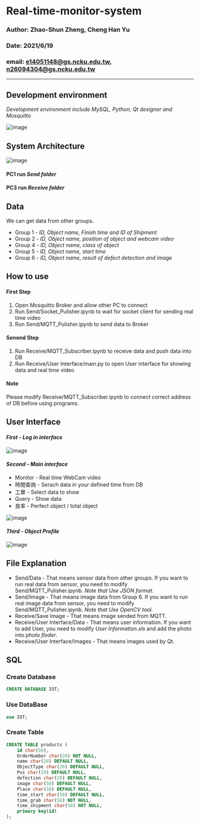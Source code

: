 # Real-time-monitor-system
### Author: Zhao-Shun Zheng, Cheng Han Yu  
### Date: 2021/6/19
### email: e14051148@gs.ncku.edu.tw, n26094304@gs.ncku.edu.tw
---
## Development environment
 *Development environment include MySQL, Python, Qt designer and Mosquitto*
 
![image](https://user-images.githubusercontent.com/48173999/122632344-d34c4f00-d104-11eb-98f9-74826821da5f.png)
## System Architecture
![image](https://user-images.githubusercontent.com/48173999/122633822-1f02f680-d10d-11eb-9b3b-6c4044288253.png)

#### PC1 run *Send folder*
#### PC3 run *Receive folder*
## Data 
We can get data from other groups.  
- Group 1 - *ID, Object name, Finish time and ID of Shipment* 
- Group 2 - *ID, Object name, position of object and webcam video* 
- Group 4 - *ID, Object name, class of object* 
- Group 5 - *ID, Object name, start time* 
- Group 6 - *ID, Object name, result of defect detection and image* 
## How to use
#### First Step
1. Open Mosquitto Broker and allow other PC to connect
2. Run Send/Socket_Pulisher.ipynb to wait for socket client for sending real time video
3. Run Send/MQTT_Pulisher.ipynb to send data to Broker
#### Senond Step
1. Run Receive/MQTT_Subscriber.ipynb to receive data and push data into DB
2. Run Receive/User Interface/main.py to open User interface for showing data and real time video
#### Note
Please modify Receive/MQTT_Subscriber.ipynb to connect correct address of DB before using programs. 
## User Interface
#### *First - Log in interface* 
![image](https://user-images.githubusercontent.com/48173999/122633850-4659c380-d10d-11eb-9744-a91b021927e9.png)
#### *Second - Main interface*
- Monitor - Real time WebCam video
- 時間查詢 - Serach data in your defined time from DB
- 工單 - Select data to show
- Query - Show data 
- 良率 - Perfect object / total object

![image](https://user-images.githubusercontent.com/48173999/122641667-5c7d7900-d139-11eb-87c7-e4f50787ef8d.png)

#### *Third - Object Profile*
![image](https://user-images.githubusercontent.com/48173999/122634005-32fb2800-d10e-11eb-9313-54bdd00df604.png)

## File Explanation
- Send/Data - That means sensor data from other groups. If you want to run real data from sensor, you need to modify Send/MQTT_Pulisher.ipynb. *Note that Use JSON format.*
- Send/Image - That means image data from Group 6. If you want to run real image data from sensor, you need to modify Send/MQTT_Pulisher.ipynb. *Note that Use OpenCV tool.*
- Receive/Save Image - That means image sended from MQTT. 
- Receive/User Interface/Data - That means user information. If you want to add User, you need to modify *User Information.xls* and add the photo into *photo floder*.
- Receive/User Interface/Images - That means images used by Qt.

## SQL
### Create Database
```sql
CREATE DATABASE IOT;
```

### Use DataBase
```sql
use IOT;
```

### Create Table
```sql
CREATE TABLE products (
	id char(50),
	OrderNumber char(20) NOT NULL,
	name char(20) DEFAULT NULL,
	ObjectType char(20) DEFAULT NULL,
	Pos char(20) DEFAULT NULL,
	defection char(20) DEFAULT NULL,
	image char(50) DEFAULT NULL,
	Place char(10) DEFAULT NULL,
	time_start char(50) DEFAULT NULL,
	time_grab char(50) NOT NULL,
	time_shipment char(50) NOT NULL,
	primary key(id)
);
```
